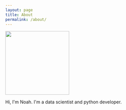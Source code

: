 ```yaml
---
layout: page
title: About
permalink: /about/
---
```


<img class="align-left" src="../assets/images/nnw.jpg" width="200" />

Hi, I'm Noah. I'm a data scientist and python developer.

<br />
<br />
<br />
<br />
<br />
<br />
<br />
